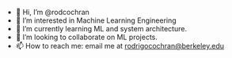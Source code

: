 - 👋 Hi, I’m @rodcochran
- 👀 I’m interested in Machine Learning Engineering
- 🌱 I’m currently learning ML and system architecture.
- 💞️ I’m looking to collaborate on ML projects.
- 📫 How to reach me: email me at rodrigocochran@berkeley.edu

<!---
rodcochran/rodcochran is a ✨ special ✨ repository because its `README.md` (this file) appears on your GitHub profile.
You can click the Preview link to take a look at your changes.
--->
